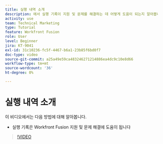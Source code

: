 ```yaml
---
title: 실행 내역 소개
description: 에서 실행 기록이 지원 및 문제를 해결하는 데 어떻게 도움이 되는지 알아봅니다. [!DNL Adobe Workfront Fusion].
activity: use
team: Technical Marketing
type: Tutorial
feature: Workfront Fusion
role: User
level: Beginner
jira: KT-9041
exl-id: 31c10236-fc5f-4467-b6a1-23b85f6bd0f7
doc-type: video
source-git-commit: a25a49e59ca483246271214886ea4dc9c10e8d66
workflow-type: tm+mt
source-wordcount: '36'
ht-degree: 0%

---
```


# 실행 내역 소개

이 비디오에서는 다음 방법에 대해 알아봅니다.

* 실행 기록은 Workfront Fusion 지원 및 문제 해결에 도움이 됩니다

>[!VIDEO](https://video.tv.adobe.com/v/335282/?quality=12&learn=on)
